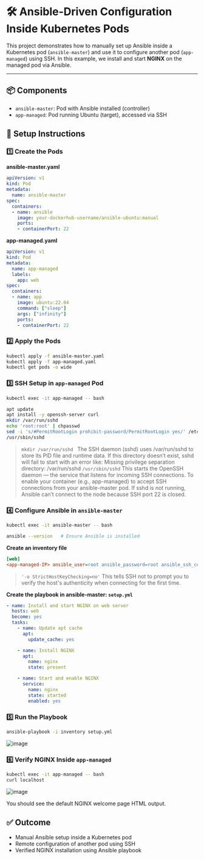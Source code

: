 # 🛠️ Ansible-Driven Configuration Inside Kubernetes Pods

This project demonstrates how to manually set up Ansible inside a Kubernetes pod (`ansible-master`) and use it to configure another pod (`app-managed`) using SSH. In this example, we install and start **NGINX** on the managed pod via Ansible.

---

## 📦 Components

- `ansible-master`: Pod with Ansible installed (controller)
- `app-managed`: Pod running Ubuntu (target), accessed via SSH


## 🚀 Setup Instructions

### 1️⃣ Create the Pods

**ansible-master.yaml**
```yaml
apiVersion: v1
kind: Pod
metadata:
  name: ansible-master
spec:
  containers:
  - name: ansible
    image: your-dockerhub-username/ansible-ubuntu:manual
    ports:
    - containerPort: 22
````

**app-managed.yaml**

```yaml
apiVersion: v1
kind: Pod
metadata:
  name: app-managed
  labels:
    app: web
spec:
  containers:
  - name: app
    image: ubuntu:22.04
    command: ["sleep"]
    args: ["infinity"]
    ports:
    - containerPort: 22
```

### 2️⃣ Apply the Pods

```bash
kubectl apply -f ansible-master.yaml
kubectl apply -f app-managed.yaml
kubectl get pods -o wide
```


### 3️⃣ SSH Setup in `app-managed` Pod

```bash
kubectl exec -it app-managed -- bash

apt update
apt install -y openssh-server curl
mkdir /var/run/sshd
echo 'root:root' | chpasswd
sed -i 's/#PermitRootLogin prohibit-password/PermitRootLogin yes/' /etc/ssh/sshd_config
/usr/sbin/sshd
```
> `mkdir /var/run/sshd ` The SSH daemon (sshd) uses /var/run/sshd to store its PID file and runtime data. If this directory doesn’t exist, sshd will fail to start with an error like: Missing privilege separation directory: /var/run/sshd
> `/usr/sbin/sshd` This starts the OpenSSH daemon — the service that listens for incoming SSH connections. To enable your container (e.g., app-managed) to accept SSH connections from your ansible-master pod.  If sshd is not running, Ansible can’t connect to the node because SSH port 22 is closed.

### 4️⃣ Configure Ansible in `ansible-master`

```bash
kubectl exec -it ansible-master -- bash

ansible --version   # Ensure Ansible is installed
```

**Create an inventory file**

```ini
[web]
<app-managed-IP> ansible_user=root ansible_password=root ansible_ssh_common_args='-o StrictHostKeyChecking=no'
```
> `'-o StrictHostKeyChecking=no'` This tells SSH not to prompt you to verify the host's authenticity when connecting for the first time.

**Create the playbook in ansible-master: `setup.yml`**

```yaml
- name: Install and start NGINX on web server
  hosts: web
  become: yes
  tasks:
    - name: Update apt cache
      apt:
        update_cache: yes

    - name: Install NGINX
      apt:
        name: nginx
        state: present

    - name: Start and enable NGINX
      service:
        name: nginx
        state: started
        enabled: yes
```



### 5️⃣ Run the Playbook

```bash
ansible-playbook -i inventory setup.yml
```
![image](https://github.com/user-attachments/assets/78e7858a-c7f7-4e86-96ce-0e9bd35ae148)




### 6️⃣ Verify NGINX Inside `app-managed`

```bash
kubectl exec -it app-managed -- bash
curl localhost
```
![image](https://github.com/user-attachments/assets/408bf783-c36d-43af-8763-02d6e9378f8b)


You should see the default NGINX welcome page HTML output.

## ✅ Outcome

* Manual Ansible setup inside a Kubernetes pod
* Remote configuration of another pod using SSH
* Verified NGINX installation using Ansible playbook
